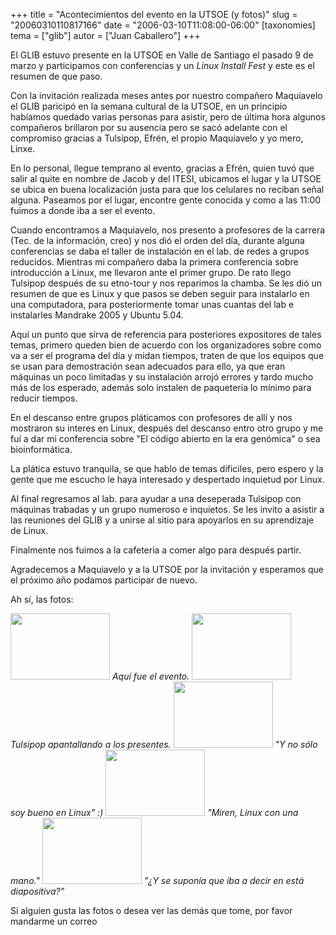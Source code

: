 +++
title = "Acontecimientos del evento en la UTSOE (y fotos)"
slug = "20060310110817166"
date = "2006-03-10T11:08:00-06:00"
[taxonomies]
tema = ["glib"]
autor = ["Juan Caballero"]
+++

El GLIB estuvo presente en la UTSOE en Valle de Santiago el pasado 9 de
marzo y participamos con conferencias y un *Linux Install Fest* y este
es el resumen de que paso.

<!-- more -->
Con la invitación realizada meses antes por nuestro compañero Maquiavelo
el GLIB paricipó en la semana cultural de la UTSOE, en un principio
habíamos quedado varias personas para asistir, pero de última hora
algunos compañeros brillaron por su ausencia pero se sacó adelante con
el compromiso gracias a Tulsipop, Efrén, el propio Maquiavelo y yo mero,
Linxe.

En lo personal, llegue temprano al evento, gracias a Efrén, quien tuvó
que salir al quite en nombre de Jacob y del ITESI, ubicamos el lugar y
la UTSOE se ubica en buena localización justa para que los celulares no
reciban señal alguna. Paseamos por el lugar, encontre gente conocida y
como a las 11:00 fuimos a donde iba a ser el evento.

Cuando encontramos a Maquiavelo, nos presento a profesores de la carrera
(Tec. de la información, creo) y nos dió el orden del día, durante
alguna conferencias se daba el taller de instalación en el lab. de redes
a grupos reducidos. Mientras mi compañero daba la primera conferencia
sobre introducción a Linux, me llevaron ante el primer grupo. De rato
llego Tulsipop después de su etno-tour y nos reparimos la chamba. Se les
dió un resumen de que es Linux y que pasos se deben seguir para
instalarlo en una computadora, para posteriormente tomar unas cuantas
del lab e instalarles Mandrake 2005 y Ubuntu 5.04.

Aquí un punto que sirva de referencia para posteriores expositores de
tales temas, primero queden bien de acuerdo con los organizadores sobre
como va a ser el programa del día y midan tiempos, traten de que los
equipos que se usan para demostración sean adecuados para ello, ya que
eran máquinas un poco limitadas y su instalación arrojó errores y tardo
mucho más de los esperado, además solo instalen de paqueteria lo mínimo
para reducir tiempos.

En el descanso entre grupos pláticamos con profesores de allí y nos
mostraron su interes en Linux, después del descanso entro otro grupo y
me fuí a dar mi conferencia sobre "El código abierto en la era genómica"
o sea bioinformática.

La plática estuvo tranquila, se que hablo de temas díficiles, pero
espero y la gente que me escucho le haya interesado y despertado
inquietud por Linux.

Al final regresamos al lab. para ayudar a una deseperada Tulsipop con
máquinas trabadas y un grupo numeroso e inquietos. Se les invito a
asistir a las reuniones del GLIB y a unirse al sitio para apoyarlos en
su aprendizaje de Linux.

Finalmente nos fuimos a la cafeteria a comer algo para después partir.

Agradecemos a Maquiavelo y a la UTSOE por la invitación y esperamos que
el próximo año podamos participar de nuevo.

Ah sí, las fotos:

<img src="http://glib.org.mx/images/articles/20060310110817166_1.jpg"
width="159" height="106" />
*Aquí fue el evento.*
<img src="http://glib.org.mx/images/articles/20060310110817166_2.jpg"
width="159" height="106" />
*Tulsipop apantallando a los presentes.*
<img src="http://glib.org.mx/images/articles/20060310110817166_3.jpg"
width="159" height="106" />
*"Y no sólo soy bueno en Linux" :)*
<img src="http://glib.org.mx/images/articles/20060310110817166_4.jpg"
width="159" height="106" />
*"Miren, Linux con una mano."*
<img src="http://glib.org.mx/images/articles/20060310110817166_5.jpg"
width="159" height="106" />
*"¿Y se suponía que iba a decir en está diapositiva?"*

Si alguien gusta las fotos o desea ver las demás que tome, por favor
mandarme un correo
